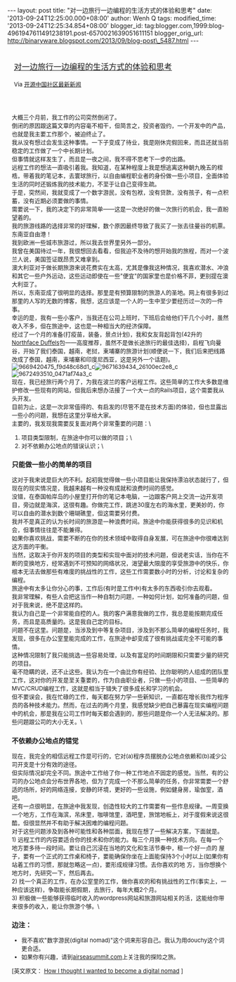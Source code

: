 --- layout: post title: "对一边旅行一边编程的生活方式的体验和思考" date:
'2013-09-24T12:25:00.000+08:00' author: Wenh Q tags: modified\_time:
'2013-09-24T12:25:34.854+08:00' blogger\_id:
tag:blogger.com,1999:blog-4961947611491238191.post-6570021639051611151
blogger\_orig\_url:
http://binaryware.blogspot.com/2013/09/blog-post\_5487.html ---
<div style="margin: 10px; padding: 5px;">

<div style="font-size: 18px;">

[对一边旅行一边编程的生活方式的体验和思考](http://www.oschina.net/news/44464/i-want-to-become-a-digital-nomad)

</div>

<div style="font-size: 13px;">

Via [开源中国社区最新新闻](http://www.oschina.net/?from=rss)

</div>

</div>

<div style="font-size: 13px; padding: 15px 0 10px 10px;">

大概三个月前，我工作的公司突然倒闭了。\
倒闭的原因跟这篇文章的内容毫不相干，但简言之，投资者毁约，一个开发中的产品，也就是我主要工作那个，被迫终止了。\
我从没有想过会发生这种事情。一下子变成了待业，我是刚休完假回来，而且还就当前稳定的工作做了一个中长期计划。\
但事情就这样发生了，而且是一夜之间，我不得不思考下一步的出路。\
远程工作的想法一直吸引着我。我知道，在某种程度上我是想逃离这种朝九晚五的桎梏，带着我的笔记本，去寰球旅行，以自由编程职业者的身份做一些小项目，全面体验生活的同时还锻炼我的技术能力，不至于让自己变得生疏。\
于是，突然间，我就变成了一个数字游民，没有包袱，没有贷款，没有孩子，有一点积蓄，没有近期必须要做的事情。\
需要说一下，我的决定下的非常简单——这是一次绝好的做一次旅行的机会，我一直盼望着的。\
我的旅游线路的选择非常的好理解，数个原因最终导致了我买了一张去往曼谷的机票。\
东南亚自由港！\
我到欧洲一些城市旅游过，所以我去世界里另外一部分。\
我曾在美国待过一年，我很想回去看看，但我迫不及待的想开始我的旅程，而对一个波兰人说，美国签证既昂贵又难拿到。\
澳大利亚对于做长期旅游来说花费实在太高，尤其是像我这种情况，我喜欢潜水、冲浪和其它一些户外运动，这些运动即使在一些"便宜"的国家里也是价格不菲，更别提在澳大利亚了。\
所以，东南亚成了很明显的选择。那里是有预算限制的旅游人的圣地。网上有很多到过那里的人写的无数的博客，我想，这应该是一个人的一生中至少要经历过一次的一件事。\
幸运的是，我有一些小客户，当我还在公司上班时，下班后会给他们干几个小时，虽然收入不多，但在旅途中，这也是一种相当大的经济保障。\
经过了一个月的准备(打疫苗，装备，景点计划)，我和女友背起背包(42升的[Northface
Duffels](http://click.union.jd.com/JdClick/?unionId=6147&t=4&to=http://www.jd.com/product/1033305476.html)包——高度推荐，虽然不是做长途旅行的最佳选择)，启程飞向曼谷，开始了我们泰国，越南，老挝，柬埔寨的旅游计划(顺便说一下，我们后来把线路改成了泰国，越南，柬埔寨和印度尼西亚，这是另外一个话题)。\
![9669420475\_f9d48c68d1\_c](http://static.oschina.net/uploads/img/201309/24070353_OkRI.jpg)![9671639434\_26100ec2e8\_c](http://static.oschina.net/uploads/img/201309/24070353_FQaQ.jpg)![9672493510\_0471af74a3\_c](http://static.oschina.net/uploads/img/201309/24070354_WkPK.jpg)\
现在，我已经旅行两个月了，为我在波兰的客户远程工作。这些简单的工作大多数是维护修改一些现有的网站，但我后来想办法接了一个大一点的Rails项目，这个需要我从头开发。\
目前为止，这是一次非常值得的、有启发的(尽管不是在技术方面)的体验，但也显露出一些小的问题，我想在这里分享给大家。\
主要的，我发现我需要反复面对两个非常重要的问题：\
1) 项目类型限制，在旅途中你可以做的项目；\
2) 对不依赖办公地点的错误认识；\
### 只能做一些小的简单的项目

这对于我来说是巨大的不利。起初我觉得做一些小项目能让我保持漂泊状态就行了，但现在的现实情况是，我越来越有一种没有成就和浪费时间的感觉。\
没错，在泰国帕岸岛的小屋里打开你的笔记本电脑，一边跟客户网上交流一边开发项目，旁边就是海滨，这很有趣。你做完工作，跳进30度左右的海水里，更美妙的，你可以自由的潜水到数个珊瑚礁里，但这需要另付费。\
我并不是真正的认为长时间的旅游是一种浪费时间。旅途中你能获得很多的见识和机会，但事情往往是不能兼得。\
如果你喜欢挑战，需要不断的在你的技术领域中取得自身发展，可在旅途中你很难达到这方面的平衡。\
当然，这取决于你开发的项目的类型和实现中面对的技术问题，但说老实话，当你在不断的变换地方，经常遇到不可预知的网络状况，渴望最大限度的享受旅游中的快乐，你根本无法去做那些有难度的挑战性的工作，这些工作需要数小时的分析，讨论和复杂的编程。\
旅途中有太多让你分心的事，工作后(有时是工作中)有太多的东西吸引你去观看。\
我非常理解，有些人会把这当作一种自制力问题，一种如何计划，如何准备的问题，但对于我来说，绝不是这样的。\
我认为自己是一个非常能自控的人。我的客户满意我做的工作，我总是能按期完成任务，而且是高质量的。这是我自己定的目标。\
问题不在这里。问题是，当涉及到中等复杂项目，涉及到不那么简单的编程任务时，我发现，很多在办公室里能完成的工作，在旅途中却变成了很有挑战或完全不可能的事情。\
这种情况限制了我只能挑选一些容易处理，以及有富足的时间期限和只需要少量的研究的项目。\
毫不隐瞒的说，还不止这些。我认为在一个由比你有经验、比你聪明的人组成的团队里工作，这对你的开发是至关重要的，作为自由职业者，只做一些小的项目、一些简单的MVC/CRUD编程工作，这就是相当于错失了很多成长和学习的机会。\
但不要误会，我在忙碌的工作，每天都在努力学一些新知识，一直都在增长我作为程序员的各种技术能力。然而，在过去的两个月里，我感觉缺少把自己暴露在现实编程问题中的机会，那是我在公司工作时每天都会遇到的，那些问题是你一个人无法解决的。那些问题跟公司的大小无关。\
### 不依赖办公地点的错觉

现在，我完全的相信远程工作是可行的，它对(a)程序员摆脱办公地点依赖和(b)减少公司开支是十分有效的途径。\
但实际情况却完全不同。旅途中工作给了你一种工作地点不固定的感觉。当然，有的公司的办公地点会分布世界各地，但为了完成一个不那么简单的任务，你非常需要一个舒适的场所，好的网络连接，安静的环境，更好的一些设施，例如健身房，瑜伽室，酒吧。\
还有一点很明显，在旅途中我发现，创造性较大的工作需要有一些作息规律。一周变换一个地方，工作在海滨，吊床里，咖啡馆里，酒吧里，旅馆地板上，对于度假来说这很酷，但很显然并不有助于解决困难的编程问题。\
对于这些问题涉及到各种可能性和各种层面，我现在想了一些解决方案，下面就是。\
1)
远程工作的内容要适合你的技术和你的能力。每三个月换一种技术方向。在每一个地方要多待一段时间。要让自己沉浸在当地的文化和生活节奏中，租一个好一点的
屋子，要有一个正式的工作桌和椅子，要能确保你坐在上面能保持3个小时以上(如果你有站着工作的习惯，那就忽略这一点)，要形成规律习惯。去你喜欢的地
方，当你想换个地方时，先研究一下，然后再去。\
2)
找一个真正的工作，在办公室里的工作，做你喜欢的和有挑战性的工作(事实上，一种应该这样)，争取能长期假期，去旅行，每年大概2个月。\
3)
积极做一些能够获得临时收入的wordpress网站和旅游网站相关的活，这能给你带来很多的收入，能让你旅游个够。\
### 边注：

-   我不喜欢"数字游民(digital
    nomad)"这个词来形容自己。我认为用douchy这个词更合适。
-   如果你有兴趣，请到[airseasummit.com](http://airseasummit.com/)上关注我的探险之旅。

<div>

\[英文原文： [How I thought I wanted to become a digital
nomad](http://www.mydogear.com/articles/5235afd8a97dca2226b1681c) \]

</div>

</div>
